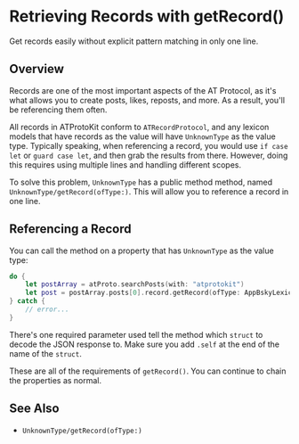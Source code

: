 # Retrieving Records with getRecord()

Get records easily without explicit pattern matching in only one line.

## Overview

Records are one of the most important aspects of the AT Protocol, as it's what allows you to create posts, likes, reposts, and more. As a result, you'll be referencing them often.

All records in ATProtoKit conform to ``ATRecordProtocol``, and any lexicon models that have records as the value will have ``UnknownType`` as the value type. Typically speaking, when referencing a record, you would use `if case let` or `guard case let`, and then grab the results from there. However, doing this requires using multiple lines and handling different scopes.

To solve this problem, ``UnknownType`` has a public method method, named ``UnknownType/getRecord(ofType:)``. This will allow you to reference a record in one line.

## Referencing a Record

You can call the method on a property that has ``UnknownType`` as the value type:

```swift
do {
    let postArray = atProto.searchPosts(with: "atprotokit")
    let post = postArray.posts[0].record.getRecord(ofType: AppBskyLexicon.Feed.PostRecord.self).text
} catch {
    // error...
}
```

There's one required parameter used tell the method which `struct` to decode the JSON response to. Make sure you add `.self` at the end of the name of the `struct`.

These are all of the requirements of `getRecord()`. You can continue to chain the properties as normal.

## See Also

- ``UnknownType/getRecord(ofType:)``

